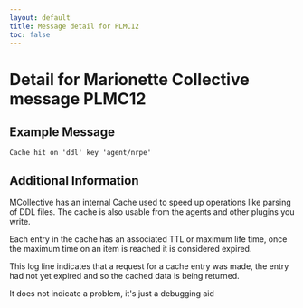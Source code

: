 ```yaml
---
layout: default
title: Message detail for PLMC12
toc: false
---
```


Detail for Marionette Collective message PLMC12
===========================================

Example Message
---------------

    Cache hit on 'ddl' key 'agent/nrpe'

Additional Information
----------------------

MCollective has an internal Cache used to speed up operations like parsing of DDL files.  The cache is also usable from the agents and other plugins you write.

Each entry in the cache has an associated TTL or maximum life time, once the maximum time on an item is reached it is considered expired.  

This log line indicates that a request for a cache entry was made, the entry had not yet expired and so the cached data is being returned.  

It does not indicate a problem, it's just a debugging aid
